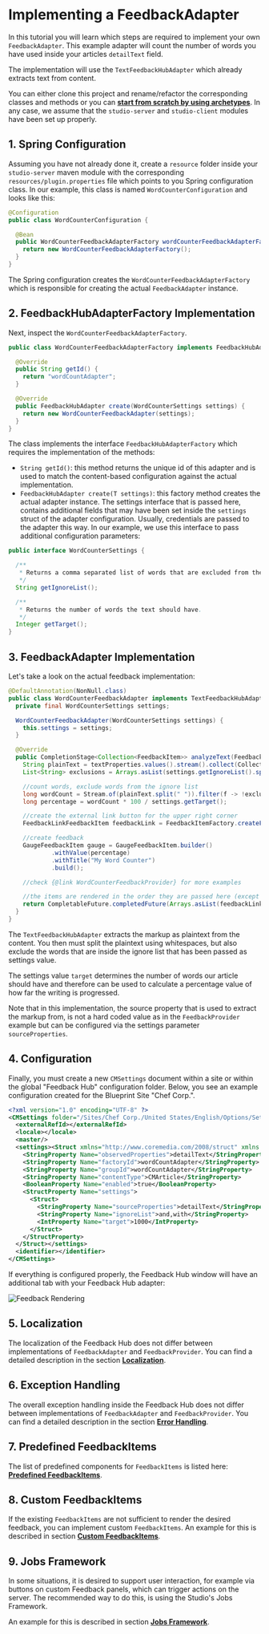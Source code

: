 # Implementing a FeedbackAdapter 

In this tutorial you will learn which steps are required to 
implement your own `FeedbackAdapter`. This example adapter will count the number of words
you have used inside your articles `detailText` field. 

The implementation will use the `TextFeedbackHubAdapter` which already extracts
text from content. 

You can either clone this project and rename/refactor
the corresponding classes and methods or you can 
**[start from scratch by using archetypes](archetypes.md)**.
In any case, we assume that the `studio-server` and `studio-client` modules have been set up properly.

## 1. Spring Configuration

Assuming you have not already done it, create a `resource` folder inside your
`studio-server` maven module with the corresponding `resources/plugin.properties` file
which points to you Spring configuration class. In our example, this class is 
named `WordCounterConfiguration` and looks like this:

```java
@Configuration
public class WordCounterConfiguration {

  @Bean
  public WordCounterFeedbackAdapterFactory wordCounterFeedbackAdapterFactory() {
    return new WordCounterFeedbackAdapterFactory();
  }
}
``` 

The Spring configuration creates the `WordCounterFeedbackAdapterFactory`
which is responsible for creating the actual `FeedbackAdapter` instance.

## 2. FeedbackHubAdapterFactory Implementation

Next, inspect the `WordCounterFeedbackAdapterFactory`.

```java
public class WordCounterFeedbackAdapterFactory implements FeedbackHubAdapterFactory<WordCounterSettings> {

  @Override
  public String getId() {
    return "wordCountAdapter";
  }

  @Override
  public FeedbackHubAdapter create(WordCounterSettings settings) {
    return new WordCounterFeedbackAdapter(settings);
  }
}
```

The class implements the interface `FeedbackHubAdapterFactory` which requires
the implementation of the methods:

- `String getId()`: this method returns the unique id of this adapter and is used
to match the content-based configuration against the actual implementation.
- `FeedbackHubAdapter create(T settings)`: this factory method creates the actual adapter instance.
The settings interface that is passed here, contains additional fields that may have been set
inside the `settings` struct of the adapter configuration. Usually, credentials are passed
to the adapter this way. In our example, we use this interface to pass additional 
configuration parameters:

```java
public interface WordCounterSettings {

  /**
   * Returns a comma separated list of words that are excluded from the word count.
   */
  String getIgnoreList();

  /**
   * Returns the number of words the text should have.
   */
  Integer getTarget();
}
```


## 3. FeedbackAdapter Implementation

Let's take a look on the actual feedback implementation:

```java
@DefaultAnnotation(NonNull.class)
public class WordCounterFeedbackAdapter implements TextFeedbackHubAdapter {
  private final WordCounterSettings settings;

  WordCounterFeedbackAdapter(WordCounterSettings settings) {
    this.settings = settings;
  }

  @Override
  public CompletionStage<Collection<FeedbackItem>> analyzeText(FeedbackContext context, Map<String, String> textProperties, @Nullable Locale locale) {
    String plainText = textProperties.values().stream().collect(Collectors.joining(" "));
    List<String> exclusions = Arrays.asList(settings.getIgnoreList().split(","));

    //count words, exclude words from the ignore list
    long wordCount = Stream.of(plainText.split(" ")).filter(f -> !exclusions.contains(f)).count();
    long percentage = wordCount * 100 / settings.getTarget();

    //create the external link button for the upper right corner
    FeedbackLinkFeedbackItem feedbackLink = FeedbackItemFactory.createFeedbackLink("https://github.com/CoreMedia/feedback-hub-adapter-tutorial");

    //create feedback
    GaugeFeedbackItem gauge = GaugeFeedbackItem.builder()
            .withValue(percentage)
            .withTitle("My Word Counter")
            .build();

    //check {@link WordCounterFeedbackProvider} for more examples

    //the items are rendered in the order they are passed here (except the feedbackLink which is always rendered at the top)
    return CompletableFuture.completedFuture(Arrays.asList(feedbackLink, gauge));
  }
}
```


The `TextFeedbackHubAdapter` extracts the markup as plaintext from the content.
You then must split the plaintext using whitespaces, but also
exclude the words that are inside the ignore list that has been passed 
as settings value.

The settings value `target` determines
the number of words our article should have and therefore can be used to 
calculate a percentage value of how far the writing is progressed.

Note that in this implementation, the source property that is used to 
extract the markup from, is not a hard coded value as in the `FeedbackProvider` example
but can be configured via the settings parameter `sourceProperties`.


## 4. Configuration

Finally, you must create a new `CMSettings` document
within a site or within the global "Feedback Hub" configuration folder. Below, you see
an example configuration created for the Blueprint Site "Chef Corp.". 

```xml
<?xml version="1.0" encoding="UTF-8" ?>
<CMSettings folder="/Sites/Chef Corp./United States/English/Options/Settings/Feedback Hub" name="Wordcounter Adapter" xmlns:cmexport="http://www.coremedia.com/2012/cmexport">
  <externalRefId></externalRefId>
  <locale></locale>
  <master/>
  <settings><Struct xmlns="http://www.coremedia.com/2008/struct" xmlns:xlink="http://www.w3.org/1999/xlink">
    <StringProperty Name="observedProperties">detailText</StringProperty>
    <StringProperty Name="factoryId">wordCountAdapter</StringProperty>
    <StringProperty Name="groupId">wordCountAdapter</StringProperty>
    <StringProperty Name="contentType">CMArticle</StringProperty>
    <BooleanProperty Name="enabled">true</BooleanProperty>
    <StructProperty Name="settings">
      <Struct>
        <StringProperty Name="sourceProperties">detailText</StringProperty>
        <StringProperty Name="ignoreList">and,with</StringProperty>
        <IntProperty Name="target">1000</IntProperty>
      </Struct>
    </StructProperty>
  </Struct></settings>
  <identifier></identifier>
</CMSettings>
```

If everything is configured properly, the Feedback Hub window will have
an additional tab with your Feedback Hub adapter:

![Feedback Rendering](images/feedback_example_2.png "Feedback Rendering")

## 5. Localization

The localization of the Feedback Hub does not differ between
implementations of `FeedbackAdapter` and `FeedbackProvider`. 
You can find a detailed description in the section **[Localization](feedback_localization.md)**.

## 6. Exception Handling

The overall exception handling inside the Feedback Hub does not differ between
implementations of `FeedbackAdapter` and `FeedbackProvider`. 
You can find a detailed description in the section **[Error Handling](error_handling.md)**.

## 7. Predefined FeedbackItems

The list of predefined components for `FeedbackItems` is listed here: **[Predefined FeedbackItems](predefined_feedback.md)**.

## 8. Custom FeedbackItems

If the existing `FeedbackItems` are not sufficient to render the desired feedback,
you can implement custom `FeedbackItems`.
An example for this is described in section **[Custom FeedbackItems](custom_feedback.md)**.

## 9. Jobs Framework

In some situations, it is desired to support user interaction, for example via buttons 
on custom Feedback panels, which can trigger actions on the server.
The recommended way to do this, is using the Studio's Jobs Framework. 

An example for this is described in section **[Jobs Framework](jobs_framework.md)**.
